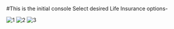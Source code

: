 #This is the initial console Select desired Life Insurance options-

![1](https://user-images.githubusercontent.com/62583335/114343842-618fdc00-9b7c-11eb-8c17-3ed743865fd9.png)
![2](https://user-images.githubusercontent.com/62583335/114343904-7ec4aa80-9b7c-11eb-8b15-0ee1253b0990.png)
![3](https://user-images.githubusercontent.com/62583335/114343942-8edc8a00-9b7c-11eb-9bfe-56ab07bc17b9.png)
